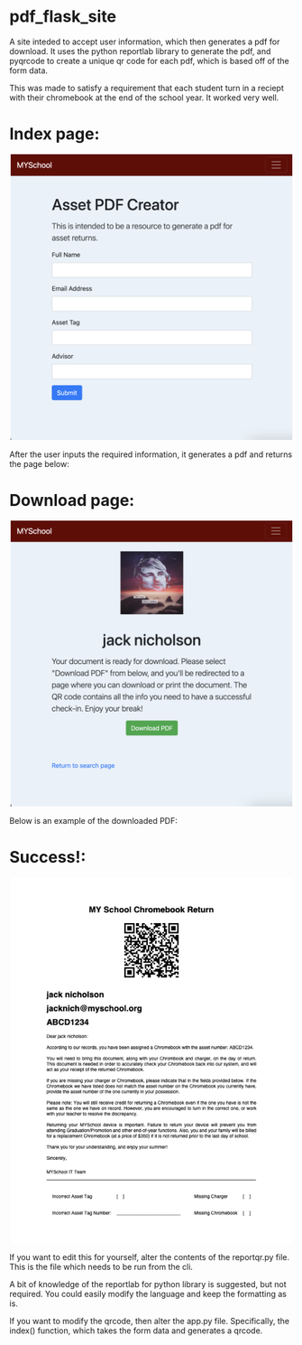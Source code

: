 # pdf_flask_site
A site inteded to accept user information, which then generates a pdf for download. It uses the python reportlab library to generate the pdf, and pyqrcode to create a unique qr code for each pdf, which is based off of the form data. 

This was made to satisfy a requirement that each student turn in a reciept with their chromebook at the end of the school year. It worked very well. 

Index page:
===
<p align="center">
  <img src='/static/index.png' width='500px'>
</p>

After the user inputs the required information, it generates a pdf and returns the page below:

Download page:
===
<p align="center">
  <img src='/static/user.png' width='500px'>
</p>

Below is an example of the downloaded PDF:

Success!:
===

<p align="center">
  <img src='/static/ABCD1234.png' width='500px'>
</p>

If you want to edit this for yourself, alter the contents of the reportqr.py file. This is the file which needs to be run from the cli.

A bit of knowledge of the reportlab for python library is suggested, but not required. You could easily modify the language and keep the formatting as is.

If you want to modify the qrcode, then alter the app.py file. Specifically, the index() function, which takes the form data and generates a qrcode. 
